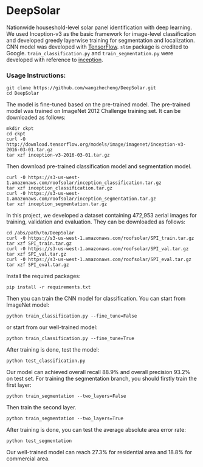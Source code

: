 # DeepSolar
Nationwide houseshold-level solar panel identification with deep learning. We used Inception-v3 as the basic framework for image-level classification and developed greedy layerwise training for segmentation and localization.
CNN model was developed with [TensorFlow](https://github.com/tensorflow). `slim` package is credited to Google. `train_classification.py` and `train_segmentation.py` were developed with reference to [inception](https://github.com/tensorflow/models/tree/master/inception).

### Usage Instructions:
```
git clone https://github.com/wangzhecheng/DeepSolar.git
cd DeepSolar
```
The model is fine-tuned based on the pre-trained model. The pre-trained model was trained on ImageNet 2012 Challenge training set. It can be downloaded as follows:
```
mkdir ckpt
cd ckpt
curl -O http://download.tensorflow.org/models/image/imagenet/inception-v3-2016-03-01.tar.gz
tar xzf inception-v3-2016-03-01.tar.gz
```
Then download pre-trained classification model and segmentation model.
```
curl -0 https://s3-us-west-1.amazonaws.com/roofsolar/inception_classification.tar.gz
tar xzf inception_classification.tar.gz
curl -0 https://s3-us-west-1.amazonaws.com/roofsolar/inception_segmentation.tar.gz
tar xzf inception_segmentation.tar.gz
```
In this project, we developed a dataset containing 472,953 aerial images for training, validation and evaluation. They can be downloaded as follows:
```
cd /abs/path/to/DeepSolar
curl -0 https://s3-us-west-1.amazonaws.com/roofsolar/SPI_train.tar.gz
tar xzf SPI_train.tar.gz
curl -0 https://s3-us-west-1.amazonaws.com/roofsolar/SPI_val.tar.gz
tar xzf SPI_val.tar.gz
curl -0 https://s3-us-west-1.amazonaws.com/roofsolar/SPI_eval.tar.gz
tar xzf SPI_eval.tar.gz
```
Install the required packages:
```
pip install -r requirements.txt
```
Then you can train the CNN model for classification. You can start from ImageNet model:
```
python train_classification.py --fine_tune=False
```
or start from our well-trained model:
```
python train_classification.py --fine_tune=True
```
After training is done, test the model:
```
python test_classification.py
```
Our model can achieved overall recall 88.9% and overall precision 93.2% on test set.
For training the segmentation branch, you should firstly train the first layer:
```
python train_segmentation --two_layers=False
```
Then train the second layer.
```
python train_segmentation --two_layers=True
```
After training is done, you can test the average absolute area error rate:
```
python test_segmentation
```
Our well-trained model can reach 27.3% for residential area and 18.8% for commercial area.
